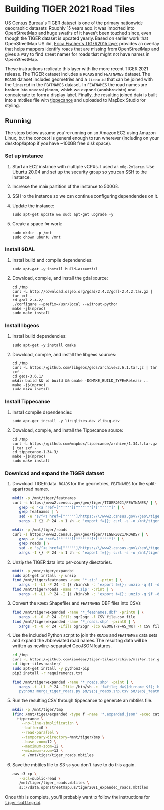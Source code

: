 # Building TIGER 2021 Road Tiles

US Census Bureau's TIGER dataset is one of the primary nationwide geographic datasets. Roughly 15 years ago, it was imported into OpenStreetMap and huge swaths of it haven't been touched since, even though the TIGER dataset is updated yearly. Based on earlier work that OpenStreetMap US did, [Erica Fischer's TIGER2015 layer](https://github.com/e-n-f/tiger-delta) provides an overlay that helps mappers identify roads that are missing from OpenStreetMap and gives a way to find street names for roads that might not have names in OpenStreetMap.

These instructions replicate this layer with the more recent TIGER 2021 release. The TIGER dataset includes a `ROADS` and `FEATNAMES` dataset. The `ROADS` dataset includes geometries and a `linearid` that can be joined with the `linearid` in the `FEATNAMES` dataset. In `FEATNAMES` the road names are broken into several pieces, which we expand (unabbreviate) and concatenate to form a display label. Finally, the resulting joined data is built into a mbtiles file with [tippecanoe](https://github.com/mapbox/tippecanoe) and uploaded to MapBox Studio for styling.

## Running

The steps below assume you're running on an Amazon EC2 using Amazon Linux, but the concept is general enough to run wherever (including on your desktop/laptop if you have ~100GB free disk space).

### Set up instance

1. Start an EC2 instance with multiple vCPUs. I used an `m6g.2xlarge`. Use Ubuntu 20.04 and set up the security group so you can SSH to the instance.

1. Increase the main partition of the instance to 500GB.

1. SSH to the instance so we can continue configuring dependencies on it.

1. Update the instance:

   ```
   sudo apt-get update && sudo apt-get upgrade -y
   ```

1. Create a space for work:

   ```
   sudo mkdir -p /mnt
   sudo chown ubuntu /mnt
   ```

### Install GDAL

1. Install build and compile dependencies:

   ```
   sudo apt-get -y install build-essential
   ```

1. Download, compile, and install the gdal source:

   ```
   cd /tmp
   curl -L http://download.osgeo.org/gdal/2.4.2/gdal-2.4.2.tar.gz | tar zxf -
   cd gdal-2.4.2/
   ./configure --prefix=/usr/local --without-python
   make -j$(nproc)
   sudo make install
   ```

### Install libgeos

1. Install build dependencies:

   ```
   sudo apt-get -y install cmake
   ```

1. Download, compile, and install the libgeos sources:

   ```
   cd /tmp
   curl -L https://github.com/libgeos/geos/archive/3.6.1.tar.gz | tar zxf -
   cd geos-3.6.1/
   mkdir build && cd build && cmake -DCMAKE_BUILD_TYPE=Release ..
   make -j$(nproc)
   sudo make install
   ```

### Install Tippecanoe

1. Install compile dependencies:

   ```
   sudo apt-get install -y libsqlite3-dev zlib1g-dev
   ```

1. Download, compile, and install the Tippecanoe source:

   ```
   cd /tmp
   curl -L https://github.com/mapbox/tippecanoe/archive/1.34.3.tar.gz | tar zxf -
   cd tippecanoe-1.34.3/
   make -j$(nproc)
   sudo make install
   ```

### Download and expand the TIGER dataset

1. Download TIGER data. `ROADS` for the geometries, `FEATNAMES` for the split-apart road names.

   ```bash
   mkdir -p /mnt/tiger/featnames
   curl -s https://www2.census.gov/geo/tiger/TIGER2021/FEATNAMES/ | \
      grep -o '<a href=['"'"'"][^"'"'"']*['"'"'"]' | \
      grep featnames | \
      sed -e 's/^<a href=["'"'"']/https:\/\/www2.census.gov\/geo\/tiger\/TIGER2021\/FEATNAMES\//' -e 's/["'"'"']$//' | \
      xargs -I {} -P 24 -n 1 sh -c 'export f={}; curl -s -o /mnt/tiger/featnames/$(basename $f) $f; echo $f'

   mkdir -p /mnt/tiger/roads
   curl -s https://www2.census.gov/geo/tiger/TIGER2021/ROADS/ | \
      grep -o '<a href=['"'"'"][^"'"'"']*['"'"'"]' | \
      grep roads | \
      sed -e 's/^<a href=["'"'"']/https:\/\/www2.census.gov\/geo\/tiger\/TIGER2021\/ROADS\//' -e 's/["'"'"']$//' | \
      xargs -I {} -P 24 -n 1 sh -c 'export f={}; curl -s -o /mnt/tiger/roads/$(basename $f) $f; echo $f'
   ```

1. Unzip the TIGER data into per-county directories.

   ```bash
   mkdir -p /mnt/tiger/expanded
   sudo apt-get install -y unzip
   find /mnt/tiger/featnames -name '*.zip' -print | \
      xargs -t -L1 -P 24 -I {} /bin/sh -c 'export f={}; unzip -q $f -d /mnt/tiger/expanded/$(basename $f _featnames.zip)'
   find /mnt/tiger/roads -name '*.zip' -print | \
      xargs -t -L1 -P 24 -I {} /bin/sh -c 'export f={}; unzip -q $f -d /mnt/tiger/expanded/$(basename $f _roads.zip)'
   ```

1. Convert the `ROADS` Shapefiles and `FEATNAMES` DBF files into CSVs.

   ```bash
   find /mnt/tiger/expanded -name '*_featnames.dbf' -print0 | \
      xargs -t -0 -P 24 -Ifile ogr2ogr -f CSV file.csv file
   find /mnt/tiger/expanded -name '*_roads.shp' -print0 | \
      xargs -t -0 -P 24 -Ifile ogr2ogr -lco GEOMETRY=AS_WKT -f CSV file.csv file
   ```

1. Use the included Python script to join the `ROADS` and `FEATNAMES` data sets and expand the abbreviated road names. The resulting data will be written as newline-separated GeoJSON features.

   ```bash
   cd /tmp
   curl -L https://github.com/iandees/tiger-tiles/archive/master.tar.gz | tar zxf -
   cd tiger-tiles-master/
   sudo apt-get install -y python3-pip
   pip3 install -r requirements.txt

   find /mnt/tiger/expanded -name '*_roads.shp' -print | \
      xargs -t -L1 -P 24 -Ifile /bin/sh -c 'f=file; d=$(dirname $f); b=$(basename $f _roads.shp) && \
      python3 merge_tiger_roads.py $d/${b}_roads.shp.csv $d/${b}_featnames.dbf.csv $d/$b.expanded.json'
   ```

1. Run the resulting CSV through tippecanoe to generate an mbtiles file.

   ```bash
   mkdir -p /mnt/tiger/tmp
   (find /mnt/tiger/expanded -type f -name '*.expanded.json' -exec cat {} \;) | \
     tippecanoe \
       --no-line-simplification \
       --buffer=0 \
       --read-parallel \
       --temporary-directory=/mnt/tiger/tmp \
       --base-zoom=12 \
       --maximum-zoom=12 \
       --minimum-zoom=12 \
       -o /mnt/tiger/tiger_roads.mbtiles
   ```

1. Save the mbtiles file to S3 so you don't have to do this again.

   ```bash
   aws s3 cp \
      --acl=public-read \
      /mnt/tiger/tiger_roads.mbtiles \
      s3://data.openstreetmap.us/tiger2021_expanded_roads.mbtiles
   ```

Once this is complete, you'll probably want to follow the instructions for [`tiger-battlegrid`](https://github.com/iandees/tiger-battlegrid).

